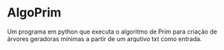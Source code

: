 # AlgoPrim
Um programa em python que executa o algoritmo de Prim para criação de árvores geradoras mínimas a partir de um arqutivo txt como entrada.
